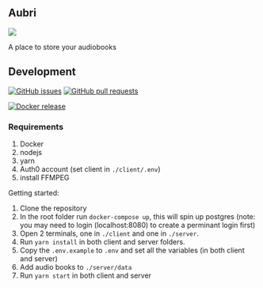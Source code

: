 ## Aubri

![](https://github.com/jonocairns/aubri/workflows/CI/CD%20(client/server)/badge.svg)

A place to store your audiobooks

## Development

[![GitHub issues](https://img.shields.io/github/issues/jonocairns/aubri.svg?maxAge=60&style=plastic&logo=github)](https://github.com/jonocairns/aubri/issues)
[![GitHub pull requests](https://img.shields.io/github/issues-pr/jonocairns/aubri.svg?maxAge=60&style=plastic&logo=github)](https://github.com/jonocairns/aubri/pulls)

[![Docker release](https://img.shields.io/badge/jonocairns-aubri:latest-blue.svg?colorB=1488C6&maxAge=60&style=plastic&logo=docker)](https://hub.docker.com/r/jonocairns/aubri)

### Requirements

1. Docker
2. nodejs
3. yarn
4. Auth0 account (set client in `./client/.env`)
5. install FFMPEG

Getting started:

1. Clone the repository
2. In the root folder run `docker-compose up`, this will spin up postgres (note: you may need to login (localhost:8080) to create a perminant login first)
3. Open 2 terminals, one in `./client` and one in `./server`.
4. Run `yarn install` in both client and server folders.
5. Copy the `.env.example` to `.env` and set all the variables (in both client and server)
6. Add audio books to `./server/data`
7. Run `yarn start` in both client and server

